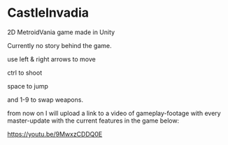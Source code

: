 # CastleInvadia
2D MetroidVania game made in Unity

Currently no story behind the game.


use left & right arrows to move

ctrl to shoot

space to jump

and 1-9 to swap weapons.


from now on I will upload a link to a video of gameplay-footage with every master-update with the current features in the game below:

https://youtu.be/9MwxzCDDQ0E
